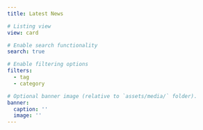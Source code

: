 ```yaml
---
title: Latest News

# Listing view
view: card

# Enable search functionality
search: true

# Enable filtering options
filters:
  - tag
  - category

# Optional banner image (relative to `assets/media/` folder).
banner:
  caption: ''
  image: ''
---
```

